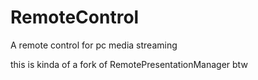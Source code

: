# RemoteControl
A remote control for pc media streaming

this is kinda of a fork of RemotePresentationManager btw
